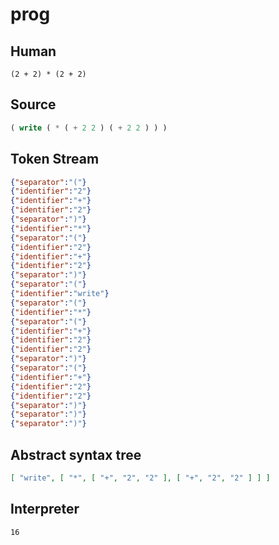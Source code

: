 # prog
## Human
```
(2 + 2) * (2 + 2)
```
## Source
```lisp
( write ( * ( + 2 2 ) ( + 2 2 ) ) ) 
```
## Token Stream
```json
{"separator":"("}
{"identifier":"2"}
{"identifier":"+"}
{"identifier":"2"}
{"separator":")"}
{"identifier":"*"}
{"separator":"("}
{"identifier":"2"}
{"identifier":"+"}
{"identifier":"2"}
{"separator":")"}
{"separator":"("}
{"identifier":"write"}
{"separator":"("}
{"identifier":"*"}
{"separator":"("}
{"identifier":"+"}
{"identifier":"2"}
{"identifier":"2"}
{"separator":")"}
{"separator":"("}
{"identifier":"+"}
{"identifier":"2"}
{"identifier":"2"}
{"separator":")"}
{"separator":")"}
{"separator":")"}
```
## Abstract syntax tree
```json
[ "write", [ "*", [ "+", "2", "2" ], [ "+", "2", "2" ] ] ]
```
## Interpreter
```bash
16
```